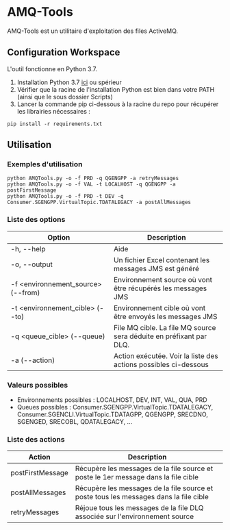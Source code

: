 # AMQ-Tools

AMQ-Tools est un utilitaire d'exploitation des files ActiveMQ.

## Configuration Workspace

L'outil fonctionne en Python 3.7.

1. Installation Python 3.7 [ici](https://www.python.org/downloads/release/python-374/) ou spérieur 
2. Vérifier que la racine de l'installation Python est bien dans votre PATH (ainsi que le sous dossier Scripts)
2. Lancer la commande pip ci-dessous à la racine du repo pour récupérer les librairies nécessaires :


```
pip install -r requirements.txt
```

## Utilisation

### Exemples d'utilisation

```
python AMQTools.py -o -f PRD -q QGENGPP -a retryMessages
python AMQTools.py -o -f VAL -t LOCALHOST -q QGENGPP -a postFirstMessage
python AMQTools.py -o -f PRD -t DEV -q Consumer.SGENGPP.VirtualTopic.TDATALEGACY -a postAllMessages
```

### Liste des options

| Option                              | Description                                                         |
|-------------------------------------|---------------------------------------------------------------------|
| -h, --help                          | Aide                                                                |
| -o, --output                        | Un fichier Excel contenant les messages JMS est généré              |
| -f <environnement_source> (--from)  | Environnement source où vont être récupérés les messages JMS        |
| -t <environnement_cible> (--to)     | Environnement cible où vont être envoyés les messages JMS           |
| -q <queue_cible> (--queue)          | File MQ cible. La file MQ source sera déduite en préfixant par DLQ. |
| -a <action> (--action)              | Action exécutée. Voir la liste des actions possibles ci-dessous     |

### Valeurs possibles

- Environnements possibles : LOCALHOST, DEV, INT, VAL, QUA, PRD
- Queues possibles : Consumer.SGENGPP.VirtualTopic.TDATALEGACY, Consumer.SGENCLI.VirtualTopic.TDATAGPP, QGENGPP, SRECDNO, SGENGED, SRECOBL, QDATALEGACY, ...

### Liste des actions

| Action             | Description                                                                           |
|--------------------|---------------------------------------------------------------------------------------|
| postFirstMessage   | Récupère les messages de la file source et poste le 1er message dans la file cible    |
| postAllMessages    | Récupère les messages de la file source et poste tous les messages dans la file cible |
| retryMessages      | Réjoue tous les messages de la file DLQ associée sur l'environnement source           |


